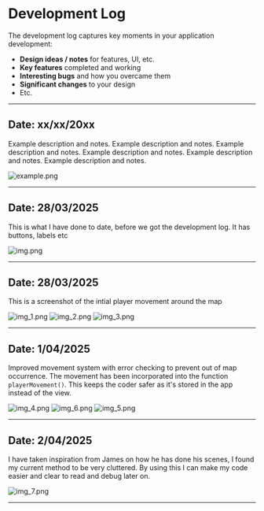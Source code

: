 # Development Log

The development log captures key moments in your application development:

- **Design ideas / notes** for features, UI, etc.
- **Key features** completed and working
- **Interesting bugs** and how you overcame them
- **Significant changes** to your design
- Etc.

---

## Date: xx/xx/20xx

Example description and notes. Example description and notes. Example description and notes. Example description and notes. Example description and notes. Example description and notes.

![example.png](screenshots/example.png)

---

## Date: 28/03/2025

This is what I have done to date, before we got the development log. It has buttons, labels etc

![img.png](img.png)

---

## Date: 28/03/2025

This is a screenshot of the intial player movement around the map

![img_1.png](img_1.png)
![img_2.png](img_2.png)
![img_3.png](img_3.png)

---

## Date: 1/04/2025

Improved movement system with error checking to prevent out of map occurrence. The movement has been incorporated into the function ```playerMovement()```.
This keeps the coder safer as it's stored in the app instead of the view.

![img_4.png](img_4.png)
![img_6.png](img_6.png)
![img_5.png](img_5.png)

---

## Date: 2/04/2025

I have taken inspiration from James on how he has done his scenes, I found my current method to be very cluttered.
By using this I can make my code easier and clear to read and debug later on.

![img_7.png](img_7.png)

---



